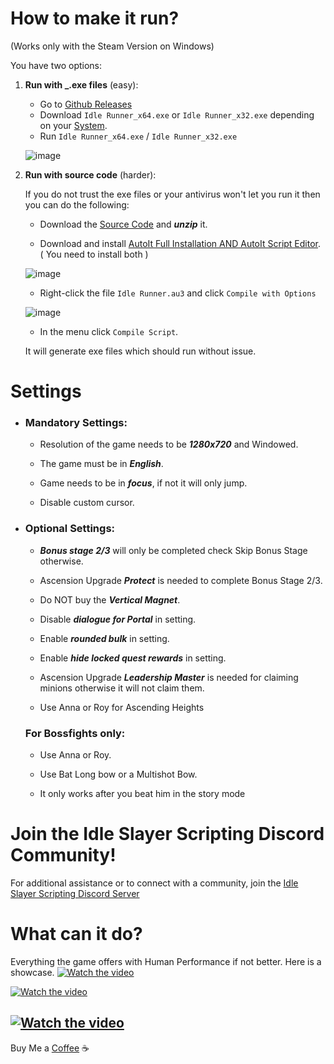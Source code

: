# How to make it run?

(Works only with the Steam Version on Windows)

You have two options:

1) **Run with _.exe files** (easy):

   - Go to [Github Releases](https://github.com/Devil4ngle/Idle_Slayer_Script/releases)
   - Download `Idle Runner_x64.exe` or `Idle Runner_x32.exe` depending on your [System](https://support.microsoft.com/en-us/windows/32-bit-and-64-bit-windows-frequently-asked-questions-c6ca9541-8dce-4d48-0415-94a3faa2e13d).
   - Run `Idle Runner_x64.exe` / `Idle Runner_x32.exe`
   
   ![image](https://github.com/Devil4ngle/Idle_Slayer_Script/assets/101042789/a6224058-0f4b-435e-bca0-45730f9b3dd4)



2) **Run with source code** (harder):

    If you do not trust the exe files or your antivirus won't let you run it then you can do the following:
   
    - Download the [Source Code](https://github.com/Devil4ngle/Idle_Slayer_Script/releases) and ***unzip*** it.
    
    - Download and install [AutoIt Full Installation AND AutoIt Script Editor](https://www.autoitscript.com/site/autoit/downloads/). ( You need to install both )
   
   ![image](https://github.com/Devil4ngle/Idle_Slayer_Script/assets/101042789/df50f05b-530e-4777-bfd3-5012adf77baf)

    - Right-click the file `Idle Runner.au3` and click `Compile with Options`

    ![image](https://github.com/Devil4ngle/Idle_Slayer_Script/assets/101042789/5dc44eb5-aa9a-435f-82fb-710526cc4795)
   
    - In the menu click `Compile Script`.
      
   It will generate exe files which should run without issue.

# Settings

- ### Mandatory Settings:

    - Resolution of the game needs to be ***1280x720*** and Windowed.
      
    - The game must be in ***English***.
 
    - Game needs to be in ***focus***, if not it will only jump.
 
    - Disable custom cursor.

      
- ### Optional Settings:

    - ***Bonus stage 2/3*** will only be completed check Skip Bonus Stage otherwise.

    - Ascension Upgrade ***Protect***  is needed to complete Bonus Stage 2/3.

    - Do NOT buy the ***Vertical Magnet***.

    - Disable ***dialogue for Portal*** in setting.

    - Enable ***rounded bulk*** in setting.

    - Enable ***hide locked quest rewards*** in setting.

    - Ascension Upgrade ***Leadership Master*** is needed for claiming minions otherwise it will not claim them.
  
    - Use Anna or Roy for Ascending Heights

    ### For Bossfights only:

   -  Use Anna or Roy.

   - Use Bat Long bow or a Multishot Bow.

   - It only works after you beat him in the story mode
  
# Join the Idle Slayer Scripting Discord Community!

For additional assistance or to connect with a community, join the [Idle Slayer Scripting Discord Server](https://discord.gg/aEaBr77UDn)

# What can it do?

Everything the game offers with Human Performance if not better. Here is a showcase.
[![Watch the video](https://img.youtube.com/vi/uDY0wCMQZX8/hqdefault.jpg)](https://www.youtube.com/watch?v=uDY0wCMQZX8)

[![Watch the video](https://img.youtube.com/vi/8fPHeHPHHlo/hqdefault.jpg)](https://www.youtube.com/watch?v=8fPHeHPHHlo)

[![Watch the video](https://img.youtube.com/vi/ummuxK_9-ck/hqdefault.jpg)](https://www.youtube.com/watch?v=ummuxK_9-ck)
---

Buy Me a [Coffee](https://www.buymeacoffee.com/devil4ngle) :coffee: 
